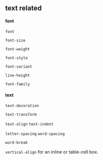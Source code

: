 ## text related

#### font

`font`

`font-size`

`font-weight`

`font-style`

`font-variant`

`line-height`

`font-family`

#### text

`text-decoration`

`text-transform`

`text-align` `text-indent`

`letter-spacing` `word-spacing`

`word-break`

`vertical-align` for an inline or table-cell box.

